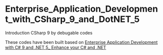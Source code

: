 # Enterprise_Application_Development_with_CSharp_9_and_DotNET_5
<h>Introduction CSharp 9 by debugable codes</h>
<p>
  These codes have been built based on 
  <a href='https://www.google.com/books/edition/Enterprise_Application_Development_with/HBwgEAAAQBAJ?hl=en&gbpv=1&dq=Enterprise+Application+Development+with+C%23+9+and+.NET+5_+Enhance+your+C%23+and+.NET&pg=PP1&printsec=frontcover'>
    Enterprise Application Development with C# 9 and .NET 5_ Enhance your C# and .NET
  </a>
</p> 
 
